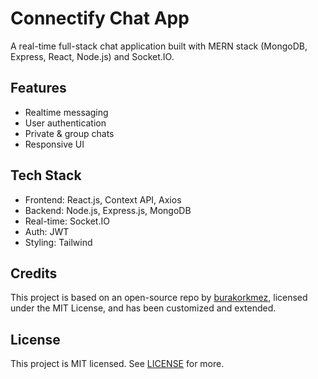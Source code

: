 # Connectify Chat App

A real-time full-stack chat application built with MERN stack (MongoDB, Express, React, Node.js) and Socket.IO.

## Features
- Realtime messaging
- User authentication
- Private & group chats
- Responsive UI

## Tech Stack
- Frontend: React.js, Context API, Axios
- Backend: Node.js, Express.js, MongoDB
- Real-time: Socket.IO
- Auth: JWT
- Styling: Tailwind

## Credits
This project is based on an open-source repo by [burakorkmez](https://github.com/burakorkmez/fullstack-chat-app), licensed under the MIT License, and has been customized and extended.

## License
This project is MIT licensed. See [LICENSE](LICENSE) for more.
